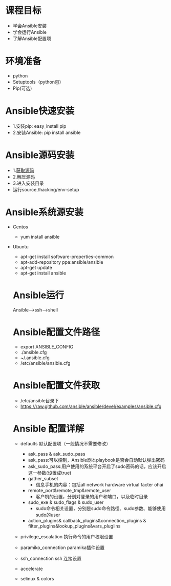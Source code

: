 # 课程目标
- 学会Ansible安装
- 学会运行Ansible
- 了解Ansible配置项

# 环境准备
- python
- Setuptools（python包）
- Pip(可选)

# Ansible快速安装
- 1.安装pip: easy_install pip
- 2.安装Ansible: pip install ansible

# Ansible源码安装
- 1.[获取源码](https://github.com/ansible/ansible)
- 2.解压源码
- 3.进入安装目录
- 运行source./hacking/env-setup

# Ansible系统源安装
- Centos
  - yum install ansible
- Ubuntu
  - apt-get install software-properties-common
  - apt-add-repository ppa:ansible/ansible
  - apt-get update
  - apt-get install ansible
  
  # Ansible运行
  Ansible-->ssh-->shell
  
  # Ansible配置文件路径
  - export ANSIBLE_CONFIG
  - ./ansible.cfg
  - ~/.ansible.cfg
  - /etc/ansible/ansible.cfg
  
  # Ansible配置文件获取
  - /etc/ansible目录下
  - https://raw.github.com/ansible/ansible/devel/examples/ansible.cfg
  
  # Ansible 配置详解
  - defaults 默认配置项（一般情况不需要修改）
    - ask_pass & ask_sudo_pass
    - ask_pass:可以控制，Ansible剧本playbook是否会自动默认弹出密码
    - ask_sudo_pass:用户使用的系统平台开启了sudo密码的话，应该开启这一参数(设置成true)
    - gather_subset
      - 信息手机的内容：包括all network hardware virtual facter ohai
    - remote_port&remote_tmp&remote_user
      - 客户机的设置，分别对登录的用户和端口，以及临时目录
    - sudo_exe & sudo_flags & sudo_user
      - sudo命令相关设置，分别是sudo命令路径、sudo参数、能够使用sudo的user
    - action_plugins& callback_plugins&connection_plugins & filter_plugins&lookup_plugins&vars_plugiins  
    
  - privilege_escalation 执行命令的用户权限设置
  - paramiko_connection paramika插件设置
  - ssh_connection ssh 连接设置
  - accelerate
  - selinux & colors
